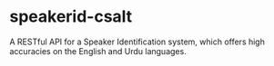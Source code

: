 # speakerid-csalt
A RESTful API for a Speaker Identification system, which offers high accuracies on the English and Urdu languages.
